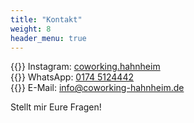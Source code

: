 ```yaml
---
title: "Kontakt"
weight: 8
header_menu: true
---
```


{{<icon name="instagram" brand="true">}}&nbsp;Instagram: [coworking.hahnheim](https://instagram.com/coworking.hahnheim)  
{{<icon name="whatsapp" brand="true">}}&nbsp;WhatsApp: [0174 5124442](https://wa.me/491745124442)  
{{<icon name="envelope">}}&nbsp;E-Mail: [info@coworking-hahnheim.de](mailto:info@coworking-hahnheim.de)  
  
Stellt mir Eure Fragen!
